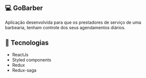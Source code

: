 ## :computer: GoBarber
Aplicação desenvolvida para que os prestadores de serviço de uma barbearia, tenham controle dos seus agendamentos diários.

## :rocket: Tecnologias
 * ReactJs
 * Styled components
 * Redux
 * Redux-saga
